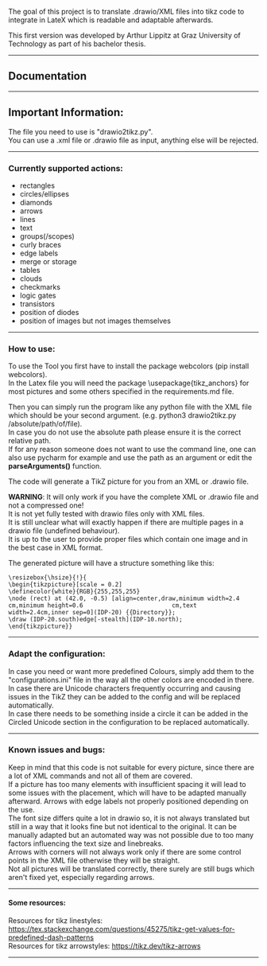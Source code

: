 The goal of this project is to translate .drawio/XML files into tikz code to integrate in LateX which is readable and adaptable afterwards.

This first version was developed by Arthur Lippitz at Graz University of Technology as part of his bachelor thesis.

----------------------------------------------------------------------

## Documentation

----------------------------------------------------------------------

## **Important Information:**

The file you need to use is "drawio2tikz.py".\
You can use a .xml file or .drawio file as input, anything else will be rejected.

----------------------------------------------------------------------

### **Currently supported actions:**
* rectangles
* circles/ellipses
* diamonds
* arrows
* lines
* text
* groups(/scopes)
* curly braces
* edge labels
* merge or storage
* tables
* clouds
* checkmarks
* logic gates
* transistors
* position of diodes
* position of images but not images themselves

----------------------------------------------------------------------

### **How to use:**

To use the Tool you first have to install the package webcolors (pip install webcolors).\
In the Latex file you will need the package \usepackage{tikz_anchors} for most pictures and some others specified in the requirements.md file.

Then you can simply run the program like any python file with the XML file which should be your second argument. (e.g. python3 drawio2tikz.py /absolute/path/of/file).\
In case you do not use the absolute path please ensure it is the correct relative path.\
If for any reason someone does not want to use the command line, one can also use pycharm for example and use the path as an argument or edit the **parseArguments()** function.

The code will generate a TikZ picture for you from an XML or .drawio file.

**WARNING**: It will only work if you have the complete XML or .drawio file and not a compressed one! \
It is not yet fully tested with drawio files only with XML files. \
It is still unclear what will exactly happen if there are multiple pages in a drawio file (undefined behaviour). \
It is up to the user to provide proper files which contain one image and in the best case in XML format.

The generated picture will have a structure something like this:

	\resizebox{\hsize}{!}{ 
	\begin{tikzpicture}[scale = 0.2]
	\definecolor{white}{RGB}{255,255,255}
	\node (rect) at (42.0, -0.5) [align=center,draw,minimum width=2.4 cm,minimum height=0.6 						cm,text width=2.4cm,inner sep=0](IDP-20) {{Directory}};
	\draw (IDP-20.south)edge[-stealth](IDP-10.north);
	\end{tikzpicture}}

----------------------------------------------------------------------

### **Adapt the configuration:**

In case you need or want more predefined Colours, simply add them to the "configurations.ini" file in the way all the other colors are encoded in there.\
In case there are Unicode characters frequently occurring and causing issues in the TikZ they can be added to the config and will be replaced automatically. \
In case there needs to be something inside a circle it can be added in the Circled Unicode section in the configuration to be replaced automatically.

----------------------------------------------------------------------

### **Known issues and bugs:**

Keep in mind that this code is not suitable for every picture, since there are a lot of XML commands and not all of them are covered.  
If a picture has too many elements with insufficient spacing it will lead to some issues with the placement,
which will have to be adapted manually afterward. 
Arrows with edge labels not properly positioned depending on the use.  
The font size differs quite a lot in drawio so, it is not always translated but still in a way that it looks fine but not identical to the original.
It can be manually adapted but an automated way was not possible due to too many factors influencing the text size and linebreaks.  
Arrows with corners will not always work only if there are some control points in the XML file otherwise they will be straight.  
Not all pictures will be translated correctly, there surely are still bugs which aren't fixed yet, especially regarding arrows.

----------------------------------------------------------------------

#### **Some resources:**

Resources for tikz linestyles: https://tex.stackexchange.com/questions/45275/tikz-get-values-for-predefined-dash-patterns \
Resources for tikz arrowstyles: https://tikz.dev/tikz-arrows

----------------------------------------------------------------------
